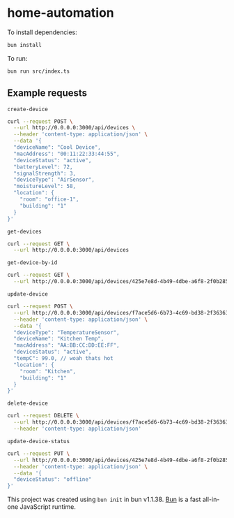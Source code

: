 # home-automation

To install dependencies:

```bash
bun install
```

To run:

```bash
bun run src/index.ts
```

## Example requests

`create-device`

```bash
curl --request POST \
  --url http://0.0.0.0:3000/api/devices \
  --header 'content-type: application/json' \
  --data '{
  "deviceName": "Cool Device",
  "macAddress": "00:11:22:33:44:55",
  "deviceStatus": "active",
  "batteryLevel": 72,
  "signalStrength": 3,
  "deviceType": "AirSensor",
  "moistureLevel": 58,
  "location": {
    "room": "office-1",
    "building": "1"
  }
}'
```

`get-devices`

```bash
curl --request GET \
  --url http://0.0.0.0:3000/api/devices
```

`get-device-by-id`

```bash
curl --request GET \
  --url http://0.0.0.0:3000/api/devices/425e7e8d-4b49-4dbe-a6f8-2f0b2850e6c0
```

`update-device`

```bash
curl --request POST \
  --url http://0.0.0.0:3000/api/devices/f7ace5d6-6b73-4c69-bd38-2f36363f1a91 \
  --header 'content-type: application/json' \
  --data '{
  "deviceType": "TemperatureSensor",
  "deviceName": "Kitchen Temp",
  "macAddress": "AA:BB:CC:DD:EE:FF",
  "deviceStatus": "active",
  "tempC": 99.0, // woah thats hot
  "location": {
    "room": "Kitchen",
    "building": "1"
  }
}'
```

`delete-device`

```bash
curl --request DELETE \
  --url http://0.0.0.0:3000/api/devices/f7ace5d6-6b73-4c69-bd38-2f36363f1a91 \
  --header 'content-type: application/json'
```

`update-device-status`

```bash
curl --request PUT \
  --url http://0.0.0.0:3000/api/devices/425e7e8d-4b49-4dbe-a6f8-2f0b2850e6c0/update-status \
  --header 'content-type: application/json' \
  --data '{
  "deviceStatus": "offline"
}'
```

This project was created using `bun init` in bun v1.1.38. [Bun](https://bun.sh) is a fast all-in-one JavaScript runtime.
